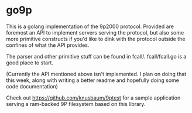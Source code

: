 # go9p
This is a golang implementation of the 9p2000 protocol.
Provided are foremost an API to implement servers serving the protocol, but also some more primitive constructs if you'd like to dink with the protocol outside the confines of what the API provides.

The parser and other primitive stuff can be found in fcall/. fcall/fcall.go is a good place to start.

(Currently the API mentioned above isn't implemented. I plan on doing that this week, along with writing a better readme and hopefully doing some code documentation)


Check out https://github.com/knusbaum/9ptest for a sample application serving a ram-backed 9P filesystem based on this library.
